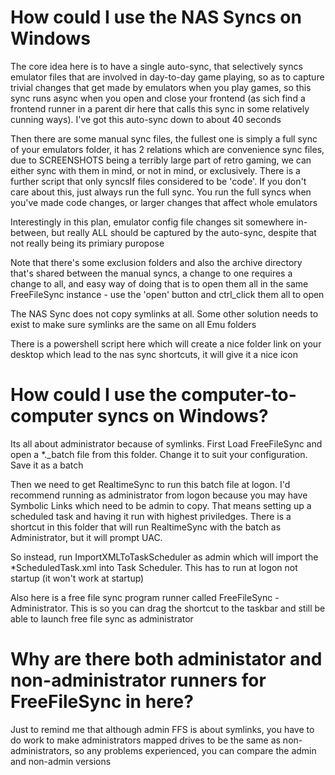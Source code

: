 How could I use the NAS Syncs on Windows
========================================

The core idea here is to have a single auto-sync, that selectively syncs emulator files that are involved in day-to-day game playing, 
so as to capture trivial changes that get made by emulators when you play games, so this sync runs async when you open and close your frontend
(as sich find a frontend runner in a parent dir here that calls this sync in some relatively cunning ways). I've got this auto-sync down to about
40 seconds

Then there are some manual sync files, the fullest one is simply a full sync of your emulators folder, it has 2 relations which are convenience sync files, due
to SCREENSHOTS being a terribly large part of retro gaming, we can either sync with them in mind, or not in mind, or exclusively. There is a further script that only syncsIf
files considered to be 'code'. If you don't care about this, just always run the full sync. You run the full syncs when you've made code changes, 
or larger changes that affect whole emulators

Interestingly in this plan, emulator config file changes sit somewhere in-between, but really ALL should be captured by the auto-sync, despite that not
really being its primiary puropose

Note that there's some exclusion folders and also the archive directory that's shared between the manual syncs, a change to one requires a change to all,
and easy way of doing that is to open them all in the same FreeFileSync instance - use the 'open' button and ctrl_click them all to open

The NAS Sync does not copy symlinks at all. Some other solution needs to exist to make sure symlinks are the same on all Emu folders

There is a powershell script here which will create a nice folder link on your desktop which lead to the nas sync shortcuts, it will give it a nice icon


How could I use the computer-to-computer syncs on Windows?
=======================================================

Its all about administrator because of symlinks. First Load FreeFileSync and open a *._batch file from this folder. Change it to suit your configuration. Save it as a batch

Then we need to get RealtimeSync to run this batch file at logon. I'd recommend running as administrator from logon because you may have Symbolic Links which need to be admin to copy. 
That means setting up a scheduled task and having it run with highest priviledges. There is a shortcut in this folder that will run RealtimeSync with the batch as Administrator, but it will prompt UAC.

So instead, run ImportXMLToTaskScheduler as admin which will import the *ScheduledTask.xml into Task Scheduler. This has to run at logon not startup (it won't work at startup)

Also here is a free file sync program runner called FreeFileSync - Administrator. This is so you can drag the shortcut to the taskbar and still be able to launch free file sync as administrator


Why are there both administator and non-administrator runners for FreeFileSync in here?
=======================================================================================

Just to remind me that although admin FFS is about symlinks, you have to do work to make administrators mapped drives to be the same as non-administrators,
so any problems experienced, you can compare the admin and non-admin versions
